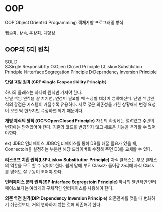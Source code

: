 # OOP
OOP(Object Oriented Programming)
객체지향 프로그래밍 방식

캡슐화, 상속, 추상화, 다형성

## OOP의 5대 원칙

SOLID   
S:Single Responsibilty
O:Open Closed Principle
L:Liskov Substitution Principle
I:Interface Segregation Principle
D:Dependency Inversion Principle


**단일 책임 원칙 (SRP:Single Responsibility Principle)**

하나의 클래스는 하나의 원칙만 가져야 한다.  
단일 책임 원칙을 잘 지키면, 변경이 필요할 때 수정할 대상이 명확해진다. 단일 책임원칙의 장점은 시스템이 커질수록 유용하다. 서로 많은 의존성을 가진 상황에서 변경 요청이 오면 딱 한가지만 수정하면 되기 때문이다.  


**개방 폐쇠의 원칙 (OCP:Open Closed Principle)**
자신의 확장에는 열려있고 주변의 변화에는 닫혀있어야 한다.
기존의 코드를 변경하지 않고 새로운 기능을 추가할 수 있어야한다.

ex) JDBC 인터페이스 
JDBC인터페이스를 통해 DB를 바꿀 필요가 있을 때, Connectoin을 설정하는 부분만 해당 드라이버로 수정해 주면 DB를 교체할 수 있다.

**리스코프 치환 원칙(LSP:Liskov Substitution Principle)**
자식 클래스는 부모 클래스의 역할을 모두 할 수 있어야 한다.
쉽게 말해 부모 Class가 들어갈 자리에 자식 Class를 넣어도 잘 구동이 되어야 한다.

**인터페이스 분리 원칙(ISP:Interface Segregatoin Principle)**
하나의 일반적인 인터페이스보다는 여러개의 구체적인 인터페이스를 사용해야 한다.

**의존 역전 원칙(DIP:Dependency Inversion Principle)**
의존관계를 맺을 때 변화하기 쉬운것보다, 거의 변화하지 않는 것에 의존해야 한다.
